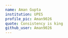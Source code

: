 ```yaml
---
name: Aman Gupta
institution: UPES
profile_pic: Aman9026
quote: Consistency is king
github_user: Aman9026
---
```

